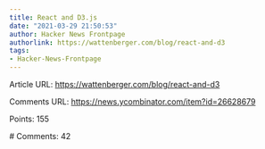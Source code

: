 ```yaml
---
title: React and D3.js
date: "2021-03-29 21:50:53"
author: Hacker News Frontpage
authorlink: https://wattenberger.com/blog/react-and-d3
tags:
- Hacker-News-Frontpage
---
```


<p>Article URL: <a href="https://wattenberger.com/blog/react-and-d3">https://wattenberger.com/blog/react-and-d3</a></p>
<p>Comments URL: <a href="https://news.ycombinator.com/item?id=26628679">https://news.ycombinator.com/item?id=26628679</a></p>
<p>Points: 155</p>
<p># Comments: 42</p>
